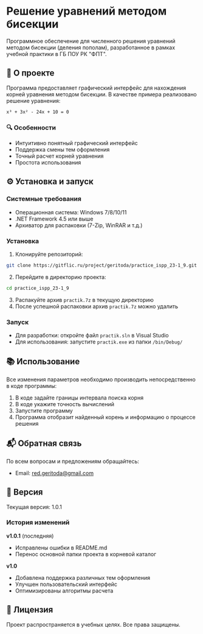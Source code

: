 # Решение уравнений методом бисекции

Программное обеспечение для численного решения уравнений методом бисекции (деления пополам), разработанное в рамках учебной практики в ГБ ПОУ РК "ФПТ".

## 📝 О проекте

Программа предоставляет графический интерфейс для нахождения корней уравнения методом бисекции. В качестве примера реализовано решение уравнения:
```
x³ + 3x² - 24x + 10 = 0
```

### 🔍 Особенности
- Интуитивно понятный графический интерфейс
- Поддержка смены тем оформления
- Точный расчет корней уравнения
- Простота использования

## ⚙️ Установка и запуск

### Системные требования
- Операционная система: Windows 7/8/10/11
- .NET Framework 4.5 или выше
- Архиватор для распаковки (7-Zip, WinRAR и т.д.) <!-- Неактуально -->

### Установка
1. Клонируйте репозиторий:
```bash
git clone https://gitflic.ru/project/geritoda/practice_ispp_23-1_9.git
```

2. Перейдите в директорию проекта:
```bash
cd practice_ispp_23-1_9
```

3. Распакуйте архив `practik.7z` в текущую директорию <!-- Неактуально -->
4. После успешной распаковки архив `practik.7z` можно удалить <!-- Неактуально -->

### Запуск
- Для разработки: откройте файл `practik.sln` в Visual Studio
- Для использования: запустите `practik.exe` из папки `/bin/Debug/`

## 📚 Использование
Все изменения параметров необходимо производить непосредственно в коде программы:
1. В коде задайте границы интервала поиска корня
2. В коде укажите точность вычислений
3. Запустите программу
4. Программа отобразит найденный корень и информацию о процессе решения

## 📬 Обратная связь
По всем вопросам и предложениям обращайтесь:
- Email: [red.geritoda@gmail.com](mailto:red.geritoda@gmail.com)

## 📌 Версия
Текущая версия: 1.0.1

### История изменений
**v1.0.1** (последняя)
- Исправлены ошибки в README.md
- Перенос основной папки проекта в корневой каталог 

**v1.0**
- Добавлена поддержка различных тем оформления
- Улучшен пользовательский интерфейс
- Оптимизированы алгоритмы расчета

## 📄 Лицензия
Проект распространяется в учебных целях. Все права защищены.